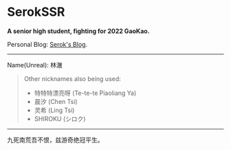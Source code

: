 # SerokSSR

**A senior high student, fighting for 2022 GaoKao.**

Personal Blog: [Serok's Blog](https://snow.js.org/).

---

Name(Unreal): 林澈

> Other nicknames also being used: 
> - 特特特漂亮呀 (Te-te-te Piaoliang Ya)
> - 晨汐 (Chen Tsi)
> - 灵希 (Ling Tsi)
> - SHIROKU (シロク)

---

九死南荒吾不恨，兹游奇绝冠平生。

<!--
**Srkeo/Srkeo** is a ✨ _special_ ✨ repository because its `README.md` (this file) appears on your GitHub profile.

Here are some ideas to get you started:

- 🔭 I’m currently working on ...
- 🌱 I’m currently learning ...
- 👯 I’m looking to collaborate on ...
- 🤔 I’m looking for help with ...
- 💬 Ask me about ...
- 📫 How to reach me: ...
- 😄 Pronouns: ...
- ⚡ Fun fact: ...
-->
